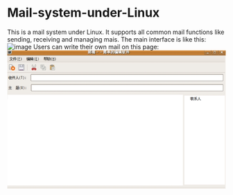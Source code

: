 # Mail-system-under-Linux

This is a mail system under Linux. It supports all common mail functions like sending, receiving and managing mais.
The main interface is like this:
![image](github.com/software-developer-new-user/Mail-System-under-Linux/blob/main/main%20page.PNG)
Users can write their own mail on this page:
![image](https://github.com/software-developer-new-user/Mail-System-under-Linux/blob/main/Writing%20mail%20page.png)

